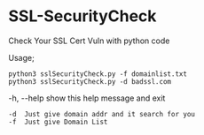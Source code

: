 # SSL-SecurityCheck
Check Your SSL Cert Vuln with python code

Usage;

	python3 sslSecurityCheck.py -f domainlist.txt
	python3 sslSecurityCheck.py -d badssl.com
	
-h, --help  show this help message and exit

	-d  Just give domain addr and it search for you
	-f  Just give Domain List
 
